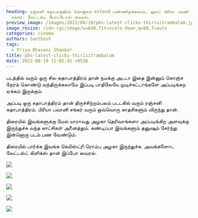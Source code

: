 ```yaml
---
heading: ரஞ்சனி கதாபாத்திரம் கொஞ்சம் extend பண்ணிருக்கலாம். ஹாட் பிரியா பவனி
  சங்கர். லேட்டஸ்ட் போட்டோஸ் வைரல்.
preview_image: /images/2022/08/19/pbs-latest-clicks-thirisitrambalam.jpeg
image_resize: /cdn-cgi/image/w=640,fit=scale-down,q=80,f=auto
categories: cinema
authors: Santhosh
tags:
  - Priya Bhavani Shankar
title: pbs-latest-clicks-thirisitrambalam
date: 2022-08-19 11:01:45 +0530
---
```

படத்தில் வரும் ஒரு சில கதாபாத்திரம் தான் நமக்கு அடடா இதை இன்னும் கொஞ்ச நேரம் கொண்டு வந்திருக்கலாமே இப்படி பாதிலேயே முடிச்சுட்டாங்களே அப்படிங்கற ஏக்கம் இருக்கும்.

அப்படி ஒரு கதாபாத்திரம் தான் திருச்சிற்றம்பலம் படடகில் வரும் ரஞ்சனி கதாபாத்திரம். பிரியா பவானி சங்கர் வரும் ஒவ்வொரு காதசிகளும் விருந்து தான்.

திரையில் இவங்களுக்கு மேல் யாராவது அழகா தெரிவாங்களா அப்படிங்கிற அளவுக்கு இருந்துச்சு வந்த காட்சிகள் அனைத்தும். கண்டிப்பா இவங்களும் தனுஷும் சேர்ந்து இன்னொரு படம் பண வேண்டும்.

திரையில் பார்க்க இவங்க கெமிஸ்ட்ரி ரொம்ப அழகா இருந்துச்சு. அவங்களோட லேட்டஸ்ட் கிளிக்ஸ் தான் இப்போ வைரல்.

![](/images/2022/08/19/pbs-ranjini-thirusitrambalam.jpeg)

![](/images/2022/08/19/pbs-ranjini-thirusitrambalam-1.jpeg)

![](/images/2022/08/19/pbs-ranjini-thirusitrambalam-2.jpeg)

![](/images/2022/08/19/pbs-ranjini-thirusitrambalam-3.jpeg)

![](/images/2022/08/19/pbs-ranjini-thirusitrambalam-4.jpeg)